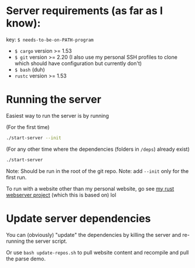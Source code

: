 
# Server requirements (as far as I know):

key: `$ needs-to-be-on-PATH-program`

 * `$ cargo` version >= 1.53
 * `$ git` version >= 2.20 (I also use my personal SSH profiles to clone which should have configuration but currently don't)
 * `$ bash` (duh)
 * `rustc` version >= 1.53

# Running the server

Easiest way to run the server is by running

(For the first time)
```bash
./start-server --init
```

(For any other time where the dependencies (folders in `/deps`) already exist)
```bash
./start-server
```

Note: Should be run in the root of the git repo.
Note: add `--init` only for the first run.

To run with a website other than my personal website, go see [my rust webserver project](https://github.com/veggiebob/rust-webserver.git) (which this is based on) lol

# Update server dependencies

You can (obviously) "update" the dependencies by killing the server and re-running the server script.

Or use `bash update-repos.sh` to pull website content and recompile and pull the parse demo.